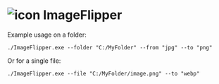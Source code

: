 # ![icon](https://raw.github.com/stynh/ImageFlipper/master/icon.png) ImageFlipper
Example usage on a folder:
```
./ImageFlipper.exe --folder "C:/MyFolder" --from "jpg" --to "png"
```
Or for a single file:
```
./ImageFlipper.exe --file "C:/MyFolder/image.png" --to "webp"
```

